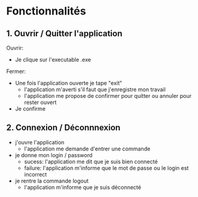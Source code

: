 # Fonctionnalités

## 1. Ouvrir / Quitter l'application

Ouvrir: 
* Je clique sur l'executable .exe

Fermer:
* Une fois l'application ouverte je tape "exit"
  * l'application m'averti s'il faut que j'enregistre mon travail
  * l'application me propose de confirmer pour quitter ou annuler pour rester ouvert
* Je confirme

## 2. Connexion / Déconnnexion

* j'ouvre l'application
  * l'application me demande d'entrer une commande
* je donne mon login / password
  * sucess: l'application me dit que je suis bien connecté
  * failure: l'application m'informe que le mot de passe ou le login est incorrect
* je rentre la commande logout
  * l'application m'informe que je suis déconnecté 
